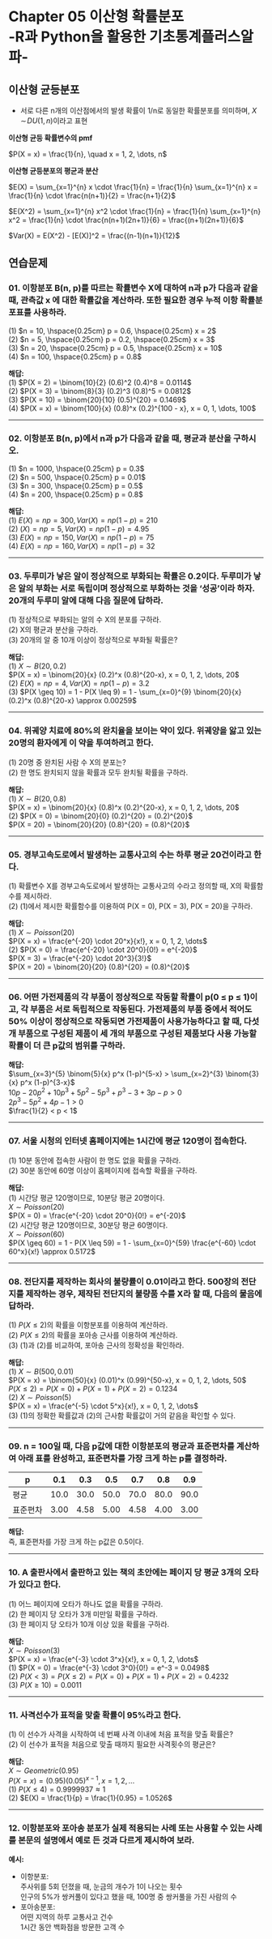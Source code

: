 # Chapter 05 이산형 확률분포<br>-R과 Python을 활용한 기초통계플러스알파-

## 이산형 균등분포
- 서로 다른 n개의 이산점에서의 발생 확률이 1/n로 동일한 확률분포를 의미하며, $X\!\sim\!DU(1, n)$이라고 표현

**이산형 균등 확률변수의 pmf**

$P(X = x) = \frac{1}{n}, \quad x = 1, 2, \dots, n$

**이산형 균등분포의 평균과 분산**

$E(X) = \sum_{x=1}^{n} x \cdot \frac{1}{n} = \frac{1}{n} \sum_{x=1}^{n} x = \frac{1}{n} \cdot \frac{n(n+1)}{2} = \frac{n+1}{2}$

$E(X^2) = \sum_{x=1}^{n} x^2 \cdot \frac{1}{n} = \frac{1}{n} \sum_{x=1}^{n} x^2 = \frac{1}{n} \cdot \frac{n(n+1)(2n+1)}{6} = \frac{(n+1)(2n+1)}{6}$

$Var(X) = E(X^2) - [E(X)]^2 = \frac{(n-1)(n+1)}{12}$

## 연습문제

### 01. 이항분포 B(n, p)를 따르는 확률변수 X에 대하여 n과 p가 다음과 같을 때, 관측값 x 에 대한 확률값을 계산하라. 또한 필요한 경우 누적 이항 확률분포표를 사용하라.
(1) $n = 10, \hspace{0.25cm} p = 0.6, \hspace{0.25cm} x = 2$  
(2) $n = 5, \hspace{0.25cm} p = 0.2, \hspace{0.25cm} x = 3$  
(3) $n = 20, \hspace{0.25cm} p = 0.5, \hspace{0.25cm} x = 10$  
(4) $n = 100, \hspace{0.25cm} p = 0.8$  

**해답:**<br>
(1) $P(X = 2) = \binom{10}{2} (0.6)^2 (0.4)^8 = 0.0114$<br>
(2) $P(X = 3) = \binom{8}{3} (0.2)^3 (0.8)^5 = 0.0812$<br>
(3) $P(X = 10) = \binom{20}{10} (0.5)^{20} = 0.1469$<br>
(4) $P(X = x) = \binom{100}{x} (0.8)^x (0.2)^{100 - x}, x = 0, 1, \dots, 100$

---

### 02. 이항분포 B(n, p)에서 n과 p가 다음과 같을 때, 평균과 분산을 구하시오.
(1) $n = 1000, \hspace{0.25cm} p = 0.3$  
(2) $n = 500, \hspace{0.25cm} p = 0.01$  
(3) $n = 300, \hspace{0.25cm} p = 0.5$  
(4) $n = 200, \hspace{0.25cm} p = 0.8$

**해답:**<br>
(1) $E(X) = np = 300, Var(X) = np(1 - p) = 210$<br>
(2) $(X) = np = 5, Var(X) = np(1 - p) = 4.95$<br>
(3) $E(X) = np = 150, Var(X) = np(1 - p) = 75$<br>
(4) $E(X) = np = 160, Var(X) = np(1 - p) = 32$

---

### 03. 두루미가 낳은 알이 정상적으로 부화되는 확률은 0.2이다. 두루미가 낳은 알의 부화는 서로 독립이며 정상적으로 부화하는 것을 ‘성공’이라 하자. 20개의 두루미 알에 대해 다음 질문에 답하라.
(1) 정상적으로 부화되는 알의 수 X의 분포를 구하라.  
(2) X의 평균과 분산을 구하라.  
(3) 20개의 알 중 10개 이상이 정상적으로 부화될 확률은?

**해답:**<br>
(1) $X \sim B(20, 0.2)$<br>
$P(X = x) = \binom{20}{x} (0.2)^x (0.8)^{20-x}, x = 0, 1, 2, \dots, 20$<br>
(2) $E(X) = np = 4, Var(X) = np(1 - p) = 3.2$<br>
(3) $P(X \geq 10) = 1 - P(X \leq 9) = 1 - \sum_{x=0}^{9} \binom{20}{x} (0.2)^x (0.8)^{20-x} \approx 0.00259$

---

### 04. 위궤양 치료에 80%의 완치율을 보이는 약이 있다. 위궤양을 앓고 있는 20명의 환자에게 이 약을 투여하려고 한다.
(1) 20명 중 완치된 사람 수 X의 분포는?  
(2) 한 명도 완치되지 않을 확률과 모두 완치될 확률을 구하라.

**해답:**<br>
(1) $X \sim B(20, 0.8)$<br>
$P(X = x) = \binom{20}{x} (0.8)^x (0.2)^{20-x}, x = 0, 1, 2, \dots, 20$<br>
(2) $P(X = 0) = \binom{20}{0} (0.2)^{20} = (0.2)^{20}$<br>
$P(X = 20) = \binom{20}{20} (0.8)^{20} = (0.8)^{20}$

---

### 05. 경부고속도로에서 발생하는 교통사고의 수는 하루 평균 20건이라고 한다.
(1) 확률변수 X를 경부고속도로에서 발생하는 교통사고의 수라고 정의할 때, X의 확률함수를 제시하라.<br>
(2) (1)에서 제시한 확률함수를 이용하여 P(X = 0), P(X = 3), P(X = 20)을 구하라.

**해답:**<br>
(1) $X \sim Poisson(20)$<br>
$P(X = x) = \frac{e^{-20} \cdot 20^x}{x!}, x = 0, 1, 2, \dots$<br>
(2) $P(X = 0) = \frac{e^{-20} \cdot 20^0}{0!} = e^{-20}$<br>
$P(X = 3) = \frac{e^{-20} \cdot 20^3}{3!}$<br>
$P(X = 20) = \binom{20}{20} (0.8)^{20} = (0.8)^{20}$

---

### 06. 어떤 가전제품의 각 부품이 정상적으로 작동할 확률이 p(0 $\leq$ p $\leq$ 1)이고, 각 부품은 서로 독립적으로 작동된다. 가전제품의 부품 중에서 적어도 50% 이상이 정상적으로 작동되면 가전제품이 사용가능하다고 할 때, 다섯 개 부품으로 구성된 제품이 세 개의 부품으로 구성된 제품보다 사용 가능할 확률이 더 큰 p값의 범위를 구하라.

**해답:**<br>
$\sum_{x=3}^{5} \binom{5}{x} p^x (1-p)^{5-x} > \sum_{x=2}^{3} \binom{3}{x} p^x (1-p)^{3-x}$<br>
$10p - 20p^2 + 10p^3 + 5p^2 - 5p^3 + p^3 - 3 + 3p - p > 0$<br>
$2p^3 - 5p^2 + 4p - 1 > 0$<br>
$\frac{1}{2} < p < 1$

---

### 07. 서울 시청의 인터넷 홈페이지에는 1시간에 평균 120명이 접속한다.
(1) 10분 동안에 접속한 사람이 한 명도 없을 확률을 구하라.<br>
(2) 30분 동안에 60명 이상이 홈페이지에 접속할 확률을 구하라.

**해답:**<br>
(1) 시간당 평균 120명이므로, 10분당 평균 20명이다.<br> 
$X \sim Poisson(20)$<br>
$P(X = 0) = \frac{e^{-20} \cdot 20^0}{0!} = e^{-20}$<br>
(2) 시간당 평균 120명이므로, 30분당 평균 60명이다.<br>
$X \sim Poisson(60)$<br>
$P(X \geq 60) = 1 - P(X \leq 59) = 1 - \sum_{x=0}^{59} \frac{e^{-60} \cdot 60^x}{x!} \approx 0.5172$

---

### 08. 전단지를 제작하는 회사의 불량률이 0.01이라고 한다. 500장의 전단지를 제작하는 경우, 제작된 전단지의 불량품 수를 X라 할 때, 다음의 물음에 답하라.
(1) $P(X \leq 2)$의 확률을 이항분포를 이용하여 계산하라.<br>
(2) $P(X \leq 2)$의 확률을 포아송 근사를 이용하여 계산하라.<br>
(3) (1)과 (2)를 비교하여, 포아송 근사의 정확성을 확인하라.

**해답:**<br>
(1) $X \sim B(500, 0.01)$<br>
$P(X = x) = \binom{50}{x} (0.01)^x (0.99)^{50-x}, x = 0, 1, 2, \dots, 50$<br>
$P(X \leq 2) = P(X = 0) + P(X = 1) + P(X = 2) = 0.1234$<br>
(2) $X \sim Poisson(5)$<br>
$P(X = x) = \frac{e^{-5} \cdot 5^x}{x!}, x = 0, 1, 2, \dots$<br>
(3) (1)의 정확한 확률값과 (2)의 근사함 확률값이 거의 같음을 확인할 수 있다.

---

### 09. n = 100일 때, 다음 p값에 대한 이항분포의 평균과 표준편차를 계산하여 아래 표를 완성하고, 표준편차를 가장 크게 하는 p를 결정하라.

| p    | 0.1  | 0.3  | 0.5  | 0.7  | 0.8  | 0.9  |
|------|------|------|------|------|------|------|
| 평균 | 10.0 | 30.0 | 50.0 | 70.0 | 80.0 | 90.0 |
| 표준편차 | 3.00 | 4.58 | 5.00 | 4.58 | 4.00 | 3.00 |

**해답:**<br>
즉, 표준편차를 가장 크게 하는 p값은 0.5이다.

---

### 10. A 출판사에서 출판하고 있는 책의 초안에는 페이지 당 평균 3개의 오타가 있다고 한다.
(1) 어느 페이지에 오타가 하나도 없을 확률을 구하라.<br>
(2) 한 페이지 당 오타가 3개 미만일 확률을 구하라.<br>
(3) 한 페이지 당 오타가 10개 이상 있을 확률을 구하라.

**해답:**<br>
$X \sim Poisson(3)$<br>
$P(X = x) = \frac{e^{-3} \cdot 3^x}{x!}, x = 0, 1, 2, \dots$<br>
(1) $P(X = 0) = \frac{e^{-3} \cdot 3^0}{0!} = e^-3 = 0.0498$<br>
(2) $P(X < 3) = P(X \leq 2) = P(X = 0) + P(X = 1) + P(X = 2) = 0.4232$<br>
(3) $P(X \geq 10) = 0.0011$

---

### 11. 사격선수가 표적을 맞출 확률이 95%라고 한다.
(1) 이 선수가 사격을 시작하여 네 번째 사격 이내에 처음 표적을 맞출 확률은?<br>
(2) 이 선수가 표적을 처음으로 맞출 때까지 필요한 사격횟수의 평균은?

**해답:**<br>
$X \sim Geometric(0.95)$<br>
$P(X = x) = (0.95)(0.05)^{x-1}, x = 1, 2, \dots$<br>
(1) $P(X \leq 4) = 0.9999937 \approx 1$<br>
(2) $E(X) = \frac{1}{p} = \frac{1}{0.95} = 1.0526$

---

### 12. 이항분포와 포아송 분포가 실제 적용되는 사례 또는 사용할 수 있는 사례를 본문의 설명에서 예로 든 것과 다르게 제시하여 보라.

**예시:**
- 이항분포:<br>
  주사위를 5회 던졌을 때, 눈금의 개수가 1이 나오는 횟수<br>
  인구의 5%가 쌍커풀이 있다고 했을 때, 100명 중 쌍커풀을 가진 사람의 수
- 포아송분포:<br>
  어떤 지역의 하루 교통사고 건수<br>
  1시간 동안 백화점을 방문한 고객 수